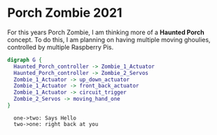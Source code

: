 # Porch Zombie 2021
For this years Porch Zombie, I am thinking more of a **Haunted Porch** concept.  To do this, I am planning on having multiple moving ghoulies, controlled by multiple Raspberry Pis.  

```dot
digraph G {
  Haunted_Porch_controller -> Zombie_1_Actuator
  Haunted_Porch_controller -> Zombie_2_Servos
  Zombie_1_Actuator -> up_down_actuator
  Zombie_1_Actuator -> front_back_actuator
  Zombie_1_Actuator -> circuit_trigger
  Zombie_2_Servos -> moving_hand_one
}
```

```sequence {theme="hand"}
  one->two: Says Hello
  two->one: right back at you
```

